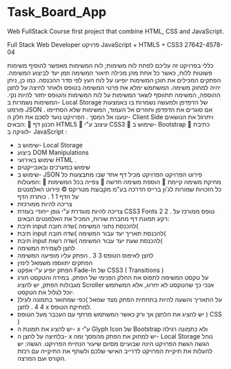 # Task_Board_App
Web FullStack Course first project that combine HTML, CSS and JavaScript.


Full Stack Web Developer
פרויקט JavaScript + HTML5 + CSS3
27642-4578-04

כללי
בפרויקט זה עליכם לפתח לוח משימות; לוח המשימות מאפשר להוסיף משימות פשוטות ללוח, כאשר כל אחת
מהן מכילה תיאור המשימה וזמן יעד לביצוע המשימה. הפתקים המכילים את תוכן המשימות יופיעו על לוח
העץ לפי סדר ההכנסה. כמו כן, ניתן יהיה למחוק משימה. המשתמש ימלא את פרטי המשימה בטופס ולאחר
לחיצה על לחצן ההוספה, המשימה תתווסף לשאר המשימות על לוח המשימות והטופס יחזור להיות נקי.
המשימות נשמרות ב- Local Storage של הדפדפן ולמעשה נשמרות בו באמצעות פורמט JSON . אם סוגרים
את הדפדפן וחוזרים אל העמוד, המשימות שלא הסתיימו יטענו אל המסך .
הפרויקט נועד לסכם את חלק ה- Client Side ויתרגל את הנושאים הבאים:
 תכנון דף HTML5
 עיצוב ע"י CSS3
 שימוש ב- Bootstrap
 כתיבת לוגיקה ב- JavaScript :
- שימוש ב- Local Storage
- ביצוע DOM Manipulations
- שימוש באירועי HTML .
- שימוש במערכים ובאובייקטים
- שימוש ב- JSON
פירוט הפרויקט
הפרויקט מכיל דף אחד שבו מתבצעות כל הפעולות:
 צפייה בכל המשימות
 הוספת משימה חדשה
 מחיקת משימה קיימת
כל הזכויות שמורות לג'ון ברייס הדרכה בע"מ מקבוצת מטריקס ©
פירוט האלמנטים על הדף
1
1 . כותרת הדף
- צריכה להיות ממורכזת
- צריכה להיות מוגדרת ע"י גופן ייחודי בעזרת CSS3 Fonts
2
2 . טופס ממורכז על רקע תמונת דף מחברת שורות, המכיל את האלמנטים הבאים:
- תיבת input להכנסת נתוני המשימה )שדה חובה(
- תיבת input להכנסת תאריך יעד עבור המשימה )שדה חובה(
- תיבת input להכנסת שעת יעד עבור המשימה )שדה רשות(
- לחצן לשמירת המשימה
- לחצן לאיפוס הטופס
3
3 . הפתק עליו מופיעה המשימה
- הפתקים יתווספו משמאל לימין
- הפתק יופיע ע"י אפקט Fade-In של CSS3 ( Transitions )
- על טקסט המשימה לתפוס את החלק הפנימי של הפתק. במידה והטקסט חורג מגבולות הפתק,
יש להציג Scroller אנכי כך שהטקסט לא יחרוג, אלא המשתמש יוכל לגלול את הטקסט.
- על התאריך והשעה להיות בתחתית הפתק מצד שמאל )כפי שמתואר בתמונה לעיל(
4
4 . לחצן x למחיקת הטופס.
- יש להציג את הלחצן אך ורק כאשר המשתמש מרחף עם העכבר מעל הטופס ) CSS )
- יש להציג את תמונת ה- x ע"י Glyph Icon של Bootstrap ולא כתמונה רגילה
- בלחיצה על לחצן ה- x יש למחוק את הפתק מהמסך ומה- Local Storage
נוהל הגשה
הגשת הפרויקט הינה שבועיים מסיום שיעור הנחיית הפרויקט.
הגשה: יש להעלות את תיקיית הפרויקט לדרייב האישי שלכם ולשתף את התיקייה עם רכזת הקורס ועם
המרצה.
